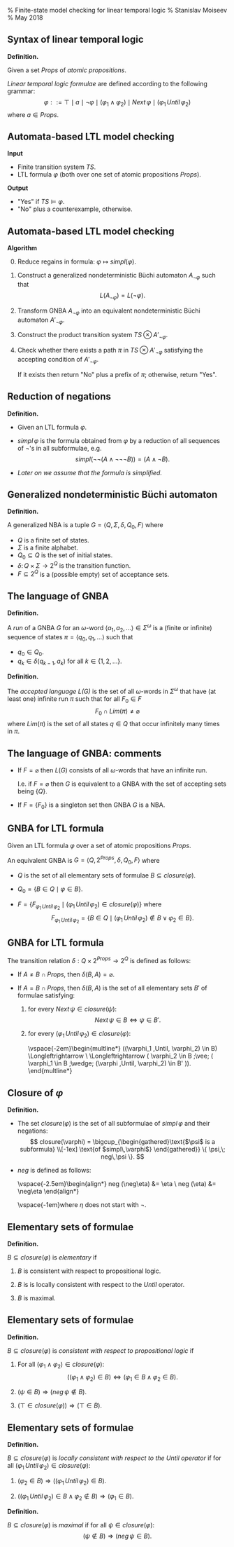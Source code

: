 % Finite-state model checking for linear temporal logic
% Stanislav Moiseev
% May 2018


## Syntax of linear temporal logic

**Definition.**

Given a set $Props$ of _atomic propositions_.

_Linear temporal logic formulae_ are defined according to the following grammar:
$$ \varphi ::= \top  \;\mid\; a \;\mid\; \neg \varphi \;\mid\; (\varphi_1 \wedge \varphi_2) \;\mid\; Next\,\varphi \;\mid\; (\varphi_1 \,Until\, \varphi_2) $$
where $a \in Props$.

## Automata-based LTL model checking

**Input**

  * Finite transition system $TS$.
  * LTL formula $\varphi$
    (both over one set of atomic propositions $Props$).

**Output**

  * "Yes" if $TS \models \varphi$.
  * "No" plus a counterexample, otherwise.


## Automata-based LTL model checking

**Algorithm**

 0. Reduce regains in formula: $\varphi \mapsto simpl(\varphi)$.
 1. Construct a generalized nondeterministic Büchi automaton $A_{\neg \varphi}$
    such that $$L(A_{\neg \varphi}) = L(\neg \varphi).$$

 2. Transform GNBA $A_{\neg \varphi}$ into an equivalent nondeterministic Büchi
    automaton $A'_{\neg \varphi}$.

 3. Construct the product transition system $TS \otimes A'_{\neg \varphi}$.

 4. Check whether there exists a path $\pi$ in $TS \otimes A'_{\neg \varphi}$
    satisfying the accepting condition of $A'_{\neg \varphi}$.

    If it exists then return "No" plus a prefix of $\pi$; otherwise,
    return "Yes".

## Reduction of negations

**Definition.**

  * Given an LTL formula $\varphi$.

  * $simpl\,\varphi$ is the formula obtained from $\varphi$ by a reduction of
    all sequences of $\neg$'s in all subformulae, e.g.
    $$ simpl(\neg\neg(A \wedge \neg\neg\neg B)) = (A \wedge \neg B). $$

  * _Later on we assume that the formula is simplified._

## Generalized nondeterministic Büchi automaton

**Definition.**

A generalized NBA is a tuple $G = \langle Q, \Sigma, \delta, Q_0, F \rangle$ where

  * $Q$ is a finite set of states.
  * $\Sigma$ is a finite alphabet.
  * $Q_0 \subseteq Q$ is the set of initial states.
  * $\delta\colon Q \times \Sigma \to 2^Q$ is the transition function.
  * $F \subseteq 2^Q$ is a (possible empty) set of acceptance sets.

## The language of GNBA

**Definition.**

A _run_ of a GNBA $G$ for an $\omega$-word $\langle a_1, a_2, \ldots\rangle \in
\Sigma^\omega$ is a (finite or infinite) sequence of states
$\pi = \langle q_0, q_1, \ldots\rangle$ such that

  * $q_0 \in Q_0$.
  * $q_k \in \delta(q_{k-1}, a_k)$ for all $k \in \{1, 2, \ldots\}$.

**Definition.**

The _accepted language $L(G)$_ is the set of all $\omega$-words in $\Sigma^\omega$
that have (at least one) infinite run $\pi$ such that
for all $F_0 \in F$
$$F_0 \cap Lim(\pi) \neq \varnothing$$
where $Lim(\pi)$ is the set of all states $q \in Q$ that occur infinitely many
times in $\pi$.

## The language of GNBA: comments

  * If $F = \varnothing$ then $L(G)$ consists of all $\omega$-words that have
    an infinite run.

    I.e. if $F = \varnothing$ then $G$ is equivalent
    to a GNBA with the set of accepting sets being $\{ Q \}$.

  * If $F = \{F_0\}$ is a singleton set then GNBA $G$ is a NBA.
  

## GNBA for LTL formula

Given an LTL formula $\varphi$ over a set of atomic propositions $Props$.

An equivalent GNBA is $G = \langle Q, 2^{Props}, \delta, Q_0, F \rangle$ where

  * $Q$ is the set of all elementary sets of formulae $B \subseteq closure(\varphi)$.

  * $Q_0 = \{ B\in Q \mid \varphi \in B \}$.

  * $F = \{ F_{\varphi_1 \,Until\, \varphi_2} \mid  (\varphi_1 \,Until\, \varphi_2) \in closure(\varphi) \}$ where
    $$ F_{\varphi_1 \,Until\, \varphi_2} = \{ B \in Q \mid   (\varphi_1 \,Until\, \varphi_2) \not\in B \;\vee\; \varphi_2 \in B \}. $$

## GNBA for LTL formula

The transition relation $\delta: Q \times 2^{Props} \to 2^Q$ is defined as follows:

  * If $A \neq B \cap Props$, then $\delta(B, A) = \varnothing$.
  * If $A = B \cap Props$, then $\delta(B, A)$ is the set of all elementary
    sets $B'$ of formulae satisfying:

     1. for every $Next\,\psi \in closure(\psi)$:
        $$ Next\,\psi \in B \Longleftrightarrow \psi \in B'.$$

     2. for every $(\varphi_1 \,Until\, \varphi_2)  \in closure(\varphi)$:
        
        \vspace{-2em}\begin{multline*}
          ((\varphi_1 \,Until\, \varphi_2) \in B)   \Longleftrightarrow \\
            \Longleftrightarrow  ( \varphi_2 \in B  \;\vee\; ( \varphi_1 \in B  \;\wedge\;  (\varphi \,Until\, \varphi_2) \in B' )).
        \end{multline*}


## Closure of $\varphi$

**Definition.**

  * The set $closure(\varphi)$ is the set of all subformulae of $simpl\,\varphi$
    and their negations:
    $$ closure(\varphi) = \bigcup_{\begin{gathered}\text{$\psi$ is a subformula} \\[-1ex]
                                                   \text{of $simpl\,\varphi$}
                                   \end{gathered}}
                          \{ \psi,\; neg\,\psi \}. $$

  * $neg$ is defined as follows:

    \vspace{-2.5em}\begin{align*}
      neg (\neg\eta) &= \eta \\
      neg (\eta)     &= \neg\eta
    \end{align*}

    \vspace{-1em}where $\eta$ does not start with $\neg$.

## Elementary sets of formulae

**Definition.**

$B \subseteq closure(\varphi)$ is _elementary_ if

 1. $B$ is consistent with respect to propositional logic.

 2. $B$ is is locally consistent with respect to the $Until$ operator.

 3. $B$ is maximal.

## Elementary sets of formulae

**Definition.**

$B \subseteq closure(\varphi)$ is _consistent with respect to propositional logic_ if

 1. For all $(\varphi_1 \wedge \varphi_2) \in closure(\varphi)$:
    $$ ((\varphi_1 \wedge \varphi_2) \in B)  \Longleftrightarrow  (\varphi_1 \in B  \wedge \varphi_2 \in B). $$

 2. $(\psi \in B)  \Longrightarrow  (neg\,\psi \not\in B)$.

 3. $(\top \in closure(\varphi))  \Longrightarrow  (\top \in B).$


## Elementary sets of formulae

**Definition.**

$B \subseteq closure(\varphi)$ is _locally consistent with respect to the $Until$ operator_ if
for all $(\varphi_1 \,Until\, \varphi_2) \in closure(\varphi)$:

 1. $(\varphi_2 \in B)  \Longrightarrow  ((\varphi_1 \,Until\, \varphi_2) \in B)$.

 2. $((\varphi_1 \,Until\, \varphi_2) \in B  \;\wedge\;  \varphi_2 \notin B)  \Longrightarrow  (\varphi_1 \in B)$.

**Definition.**

$B \subseteq closure(\varphi)$ is _maximal_ if for all $\psi \in closure(\varphi)$:
$$ (\psi \not\in B)  \Longrightarrow (neg\,\psi \in B). $$



